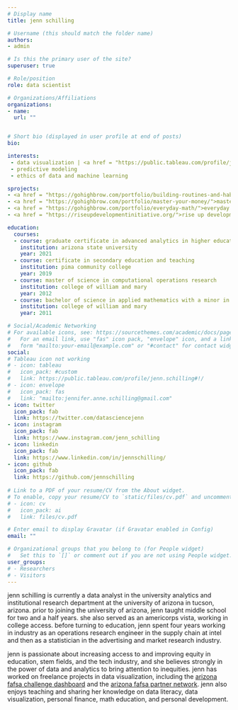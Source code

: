 ```yaml
---
# Display name
title: jenn schilling

# Username (this should match the folder name)
authors:
- admin

# Is this the primary user of the site?
superuser: true

# Role/position
role: data scientist

# Organizations/Affiliations
organizations:
- name: 
  url: ""


# Short bio (displayed in user profile at end of posts)
bio: 

interests:
 - data visualization | <a href = "https://public.tableau.com/profile/jenn.schilling#!/">tableau portfolio</a>
 - predictive modeling
 - ethics of data and machine learning

sprojects:
- <a href = "https://gohighbrow.com/portfolio/building-routines-and-habits/">building routines and habits</a>, a course on creating sustainable routines and habits
- <a href = "https://gohighbrow.com/portfolio/master-your-money/">master your money</a>, a course on personal finance
- <a href = "https://gohighbrow.com/portfolio/everyday-math/">everyday math</a>, a course on everyday mathematics
- <a href = "https://riseupdevelopmentinitiative.org/">rise up development initiative</a>, a non-profit organization for community-based reproductive health empowerment in Uganda

education:
  courses:
  - course: graduate certificate in advanced analytics in higher education
    institution: arizona state university
    year: 2021
  - course: certificate in secondary education and teaching
    institution: pima community college
    year: 2019
  - course: master of science in computational operations research
    institution: college of william and mary
    year: 2012
  - course: bachelor of science in applied mathematics with a minor in computer science
    institution: college of william and mary
    year: 2011

# Social/Academic Networking
# For available icons, see: https://sourcethemes.com/academic/docs/page-builder/#icons
#   For an email link, use "fas" icon pack, "envelope" icon, and a link in the
#   form "mailto:your-email@example.com" or "#contact" for contact widget.
social:
# Tableau icon not working
# - icon: tableau
#   icon_pack: #custom
#   link: https://public.tableau.com/profile/jenn.schilling#!/
# - icon: envelope
#   icon_pack: fas
#   link: "mailto:jennifer.anne.schilling@gmail.com"
- icon: twitter
  icon_pack: fab
  link: https://twitter.com/datasciencejenn
- icon: instagram
  icon_pack: fab
  link: https://www.instagram.com/jenn_schilling 
- icon: linkedin
  icon_pack: fab
  link: https://www.linkedin.com/in/jennschilling/
- icon: github
  icon_pack: fab
  link: https://github.com/jennschilling
  
# Link to a PDF of your resume/CV from the About widget.
# To enable, copy your resume/CV to `static/files/cv.pdf` and uncomment the lines below.
# - icon: cv
#   icon_pack: ai
#   link: files/cv.pdf

# Enter email to display Gravatar (if Gravatar enabled in Config)
email: ""

# Organizational groups that you belong to (for People widget)
#   Set this to `[]` or comment out if you are not using People widget.
user_groups:
# - Researchers
# - Visitors
---
```


jenn schilling is currently a data analyst in the university analytics and institutional research department at the university of arizona in tucson, arizona. prior to joining the university of arizona, jenn taught middle school for two and a half years. she also served as an americorps vista, working in college access. before turning to education, jenn spent four years working in industry as an operations research engineer in the supply chain at intel and then as a statistician in the advertising and market research industry. 

jenn is passionate about increasing access to and improving equity in education, stem fields, and the tech industry, and she believes strongly in the power of data and analytics to bring attention to inequities. jenn has worked on freelance projects in data visualization, including the [arizona fafsa challenge dashboard](https://fafsachallenge.az.gov/dashboard) and the [arizona fafsa partner network](https://fafsachallenge.az.gov/dashboards/fafsa-partner-network). jenn also enjoys teaching and sharing her knowledge on data literacy, data visualization, personal finance, math education, and personal development.
